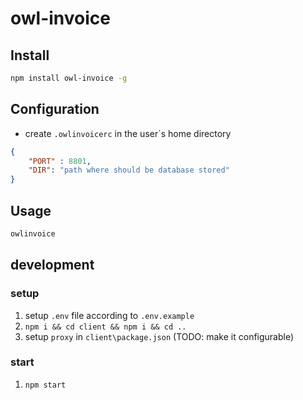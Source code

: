 # owl-invoice

## Install
```sh
npm install owl-invoice -g
```

## Configuration
- create `.owlinvoicerc` in the user`s home directory
```json
{
    "PORT" : 8801,
    "DIR": "path where should be database stored"
}
```

## Usage
```sh
owlinvoice
```

## development
### setup
1. setup `.env` file according to `.env.example`
2. `npm i && cd client && npm i && cd ..`
3. setup `proxy` in `client\package.json` (TODO: make it configurable)
### start
1. `npm start`